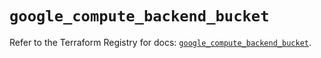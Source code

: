 # `google_compute_backend_bucket`

Refer to the Terraform Registry for docs: [`google_compute_backend_bucket`](https://registry.terraform.io/providers/hashicorp/google/5.38.0/docs/resources/compute_backend_bucket).

